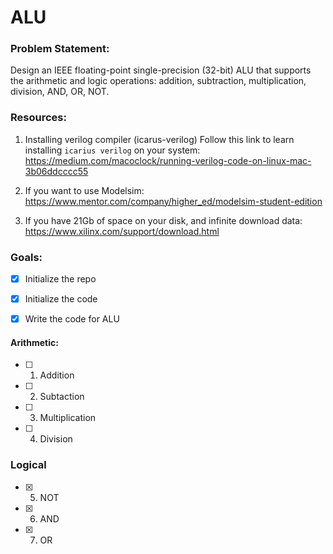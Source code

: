# ALU

### Problem Statement:

Design an IEEE floating-point single-precision (32-bit) ALU that supports the arithmetic and logic operations: addition, subtraction, multiplication, division, AND, OR, NOT.


### Resources:

1. Installing verilog compiler (icarus-verilog)
    Follow this link to learn installing `icarius verilog` on your system: https://medium.com/macoclock/running-verilog-code-on-linux-mac-3b06ddcccc55
2. If you want to use Modelsim: https://www.mentor.com/company/higher_ed/modelsim-student-edition

3. If you have 21Gb of space on your disk, and infinite download data: https://www.xilinx.com/support/download.html



### Goals:
- [x] Initialize the repo

- [x] Initialize the code

- [x] Write the code for ALU

#### Arithmetic:

- [ ] 1. Addition

- [ ] 2. Subtaction

- [ ] 3. Multiplication

- [ ] 4. Division

### Logical

- [x] 5. NOT

- [x] 6. AND

- [x] 7. OR